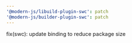 ```yaml
---
'@modern-js/libuild-plugin-swc': patch
'@modern-js/builder-plugin-swc': patch
---
```


fix(swc): update binding to reduce package size
